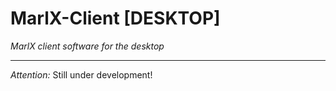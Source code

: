 # MarlX-Client [DESKTOP]
_MarlX client software for the desktop_

---

*Attention:* Still under development!